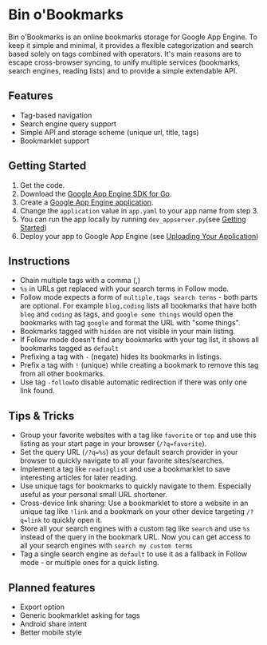 # Bin o'Bookmarks

Bin o'Bookmarks is an online bookmarks storage for Google App Engine.
To keep it simple and minimal, it provides a flexible categorization
and search based solely on tags combined with operators.
It's main reasons are to escape cross-browser syncing, to unify
multiple services (bookmarks, search engines, reading lists) and to provide a
simple extendable API.

## Features

* Tag-based navigation
* Search engine query support
* Simple API and storage scheme (unique url, title, tags)
* Bookmarklet support

## Getting Started

1. Get the code.
2. Download the [Google App Engine SDK for Go](https://code.google.com/appengine/downloads.html#Google_App_Engine_SDK_for_Go).
3. Create a [Google App Engine application](https://appengine.google.com/).
4. Change the `application` value in `app.yaml` to your app name from step 3.
5. You can run the app locally by running `dev_appserver.py`(see [Getting Started](https://code.google.com/appengine/docs/go/gettingstarted/))
6. Deploy your app to Google App Engine (see [Uploading Your Application](https://code.google.com/appengine/docs/go/gettingstarted/uploading.html))

## Instructions

* Chain multiple tags with a comma (,)
* `%s` in URLs get replaced with your search terms in Follow mode.
* Follow mode expects a form of `multiple,tags search terms` - both parts are optional. For example `blog,coding` lists all bookmarks that have both `blog` and `coding` as tags, and `google some things` would open the bookmarks with tag `google` and format the URL with "some things".
* Bookmarks tagged with `hidden` are not visible in your main listing.
* If Follow mode doesn't find any bookmarks with your tag list, it shows all bookmarks tagged as `default`
* Prefixing a tag with `-` (negate) hides its bookmarks in listings.
* Prefix a tag with `!` (unique) while creating a bookmark to remove this tag from all other bookmarks.
* Use tag `-follow`to disable automatic redirection if there was only one link found.

## Tips & Tricks

* Group your favorite websites with a tag like `favorite` or `top` and use this listing as your start page in your browser (`/?q=favorite`).
* Set the query URL (`/?q=%s`) as your default search provider in your browser to quickly navigate to all your favorite sites/searches.
* Implement a tag like `readinglist` and use a bookmarklet to save interesting articles for later reading.
* Use unique tags for bookmarks to quickly navigate to them. Especially useful as your personal small URL shortener.
* Cross-device link sharing: Use a bookmarklet to store a website in an unique tag like `!link` and a bookmark on your other device targeting `/?q=link` to quickly open it.
* Store all your search engines with a custom tag like `search` and use `%s` instead of the query in the bookmark URL. Now you can get access to all your search engines with `search my custom terms`
* Tag a single search engine as `default` to use it as a fallback in Follow mode - or multiple ones for a quick listing.

## Planned features

* Export option
* Generic bookmarklet asking for tags
* Android share intent
* Better mobile style
